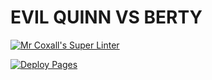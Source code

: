 # EVIL QUINN VS BERTY

[![Mr Coxall's Super Linter](https://github.com/ICD2O-Digtital-Tech-Invitations/ICD2O-Space-Aliens/workflows/Mr%20Coxall's%20Super%20Linter/badge.svg)](https://github.com/ICD2O-Digtital-Tech-Invitations/ICD2O-Space-Aliens/actions)

[![Deploy Pages](https://github.com/ICD2O-Digtital-Tech-Invitations/ICD2O-Space-Aliens/workflows/Deploy%20Pages/badge.svg)](https://github.com/ICD2O-Digtital-Tech-Invitations/ICD2O-Space-Aliens/actions)

